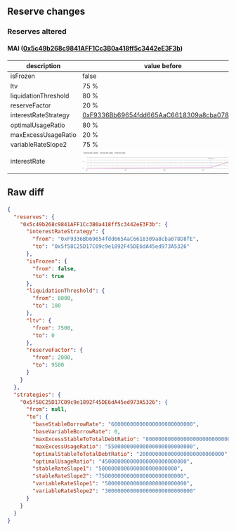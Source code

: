 ## Reserve changes

### Reserves altered

#### MAI ([0x5c49b268c9841AFF1Cc3B0a418ff5c3442eE3F3b](https://snowtrace.io/address/0x5c49b268c9841AFF1Cc3B0a418ff5c3442eE3F3b))

| description | value before | value after |
| --- | --- | --- |
| isFrozen | false | true |
| ltv | 75 % | 0 % |
| liquidationThreshold | 80 % | 1 % |
| reserveFactor | 20 % | 95 % |
| interestRateStrategy | [0xF9336Bb69654fdd665AaC6618309a8cba078D8fE](https://snowtrace.io/address/0xF9336Bb69654fdd665AaC6618309a8cba078D8fE) | [0x5f58C25D17C09c9e1892F45DE6dA45ed973A5326](https://snowtrace.io/address/0x5f58C25D17C09c9e1892F45DE6dA45ed973A5326) |
| optimalUsageRatio | 80 % | 45 % |
| maxExcessUsageRatio | 20 % | 55 % |
| variableRateSlope2 | 75 % | 300 % |
| interestRate | ![before](/.assets/9ed0ac5bda0d6aea5b627325dd757aab5a706122.svg) | ![after](/.assets/6d0466e349dc1a41744012a7a6812bbcfcbfdb5e.svg) |

## Raw diff

```json
{
  "reserves": {
    "0x5c49b268c9841AFF1Cc3B0a418ff5c3442eE3F3b": {
      "interestRateStrategy": {
        "from": "0xF9336Bb69654fdd665AaC6618309a8cba078D8fE",
        "to": "0x5f58C25D17C09c9e1892F45DE6dA45ed973A5326"
      },
      "isFrozen": {
        "from": false,
        "to": true
      },
      "liquidationThreshold": {
        "from": 8000,
        "to": 100
      },
      "ltv": {
        "from": 7500,
        "to": 0
      },
      "reserveFactor": {
        "from": 2000,
        "to": 9500
      }
    }
  },
  "strategies": {
    "0x5f58C25D17C09c9e1892F45DE6dA45ed973A5326": {
      "from": null,
      "to": {
        "baseStableBorrowRate": "60000000000000000000000000",
        "baseVariableBorrowRate": 0,
        "maxExcessStableToTotalDebtRatio": "800000000000000000000000000",
        "maxExcessUsageRatio": "550000000000000000000000000",
        "optimalStableToTotalDebtRatio": "200000000000000000000000000",
        "optimalUsageRatio": "450000000000000000000000000",
        "stableRateSlope1": "5000000000000000000000000",
        "stableRateSlope2": "750000000000000000000000000",
        "variableRateSlope1": "50000000000000000000000000",
        "variableRateSlope2": "3000000000000000000000000000"
      }
    }
  }
}
```